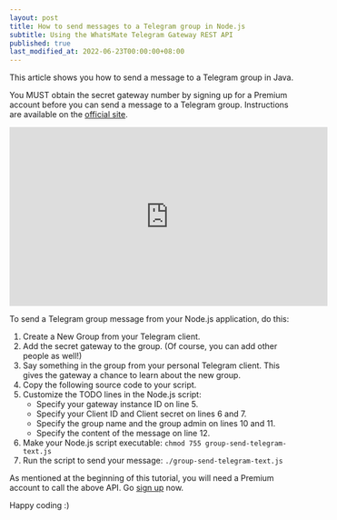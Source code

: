 ```yaml
---
layout: post
title: How to send messages to a Telegram group in Node.js
subtitle: Using the WhatsMate Telegram Gateway REST API
published: true
last_modified_at: 2022-06-23T00:00:00+08:00
---
```


This article shows you how to send a message to a Telegram group in Java.

You MUST obtain the secret gateway number by signing up for a Premium account before you can send a message to a Telegram group. Instructions are available on the [official site](https://www.whatsmate.net/telegram-gateway-subscribe.html).


<iframe width="560" height="315" src="https://www.youtube.com/embed/bFogc8tTU0I?rel=0&cc_load_policy=1" frameborder="0" allowfullscreen></iframe>


To send a Telegram group message from your Node.js application, do this:

1. Create a New Group from your Telegram client.
2. Add the secret gateway to the group. (Of course, you can add other people as well!)
3. Say something in the group from your personal Telegram client. This gives the gateway a chance to learn about the new group.
4. Copy the following source code to your script.  <script src="https://gist.github.com/whatsmate/34c02edb7a9d80a57a1b6bf82f887ce0.js"></script>
5. Customize the TODO lines in the Node.js script:
   * Specify your gateway instance ID on line 5.
   * Specify your Client ID and Client secret on lines 6 and 7.
   * Specify the group name and the group admin on lines 10 and 11.
   * Specify the content of the message on line 12.
6. Make your Node.js script executable: `chmod 755 group-send-telegram-text.js`
7. Run the script to send your message: `./group-send-telegram-text.js`


As mentioned at the beginning of this tutorial, you will need a Premium account to call the above API. Go [sign up](https://www.whatsmate.net/telegram-gateway-subscribe.html) now.


Happy coding :) 


<br>
<script async src="//pagead2.googlesyndication.com/pagead/js/adsbygoogle.js"></script>
<ins class="adsbygoogle"
     style="display:inline-block;width:728px;height:90px"
     data-ad-client="ca-pub-7383487179928477"
     data-ad-slot="6959057004"></ins>
<script>
(adsbygoogle = window.adsbygoogle || []).push({});
</script>
<br>


